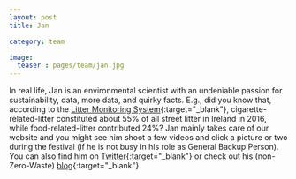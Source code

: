 ```yaml
---
layout: post
title: Jan

category: team

image:
  teaser : pages/team/jan.jpg
---
```


In real life, Jan is an environmental scientist with an undeniable passion for sustainability, data, more data, and quirky facts. E.g., did you know that, according to the [Litter Monitoring System](http://litter.ie/system_survey_results/index.shtml){:target="_blank"}, cigarette-related-litter constituted about 55% of all street litter in Ireland in 2016, while food-related-litter contributed 24%? Jan mainly takes care of our website and you might see him shoot a few videos and click a picture or two during the festival (if he is not busy in his role as General Backup Person). You can also find him on [Twitter](https://twitter.com/JanKnappe){:target="_blank"} or check out his (non-Zero-Waste) [blog](https://www.janknappe.com){:target="_blank"}.

